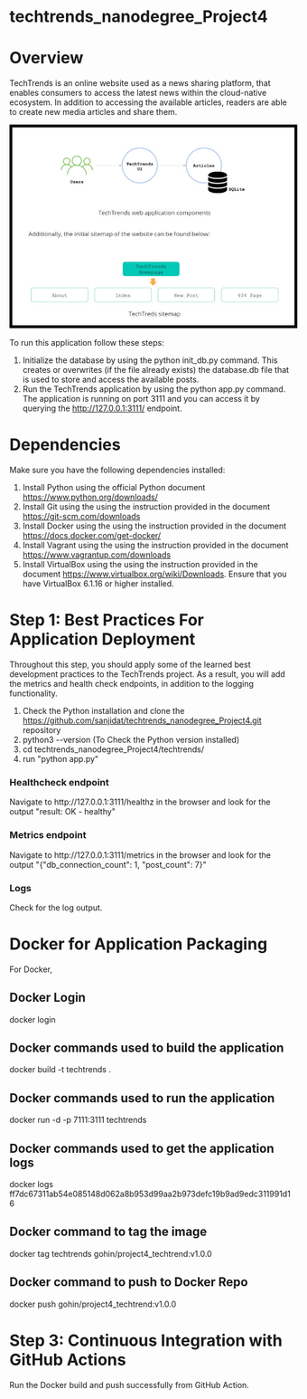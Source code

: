# techtrends_nanodegree_Project4

# Overview
TechTrends is an online website used as a news sharing platform, that enables consumers to access the latest news within the cloud-native ecosystem. In addition to accessing the available articles, readers are able to create new media articles and share them.

<img src="Images/techtrend.jpg" alt="" width="500" height="350" style="border:5px solid black">

To run this application follow these steps:

1. Initialize the database by using the python init_db.py command. This creates or overwrites (if the file already exists) the database.db file that is used to store and access the available posts.
2. Run the TechTrends application by using the python app.py command. The application is running on port 3111 and you can access it by querying the http://127.0.0.1:3111/ endpoint.

# Dependencies
Make sure you have the following dependencies installed:
1. Install Python using the official Python document https://www.python.org/downloads/
2. Install Git using the using the instruction provided in the document https://git-scm.com/downloads
3. Install Docker using the using the instruction provided in the document https://docs.docker.com/get-docker/
4. Install Vagrant using the using the instruction provided in the document https://www.vagrantup.com/downloads
5. Install VirtualBox using the using the instruction provided in the document https://www.virtualbox.org/wiki/Downloads. Ensure that you have VirtualBox 6.1.16 or higher installed.

# Step 1: Best Practices For Application Deployment
Throughout this step, you should apply some of the learned best development practices to the TechTrends project. As a result, you will add the metrics and health check endpoints, in addition to the logging functionality.

1. Check the Python installation and clone the https://github.com/sanjidat/techtrends_nanodegree_Project4.git repository
2. python3 --version  (To Check the Python version installed)
3. cd techtrends_nanodegree_Project4/techtrends/
4. run "python app.py"
<h3>Healthcheck endpoint</h3>
Navigate to http://127.0.0.1:3111/healthz in the browser and look for the output "result: OK - healthy"
<h3>Metrics endpoint</h3>
Navigate to http://127.0.0.1:3111/metrics in the browser and look for the output "{"db_connection_count": 1, "post_count": 7}"
<h3>Logs</h3>
Check for the log output.

# Docker for Application Packaging
For Docker,
## Docker Login
docker login
## Docker commands used to build the application 
docker build -t techtrends .
## Docker commands used to run the application
docker run -d -p 7111:3111 techtrends
## Docker commands used to get the application logs
docker logs ff7dc67311ab54e085148d062a8b953d99aa2b973defc19b9ad9edc311991d16
## Docker command to tag the image
docker tag techtrends gohin/project4_techtrend:v1.0.0
## Docker command to push to Docker Repo
docker push gohin/project4_techtrend:v1.0.0

# Step 3: Continuous Integration with GitHub Actions
Run the Docker build and push successfully from GitHub Action.
